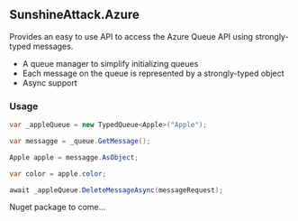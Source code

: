 SunshineAttack.Azure
----------------------------

Provides an easy to use API to access the Azure Queue API using strongly-typed messages.

* A queue manager to simplify initializing queues
* Each message on the queue is represented by a strongly-typed object
* Async support


### Usage
```csharp
var _appleQueue = new TypedQueue<Apple>("Apple");

var messagge = _queue.GetMessage();

Apple apple = messagge.AsObject;

var color = apple.color;

await _appleQueue.DeleteMessageAsync(messageRequest);
```


Nuget package to come...

	


